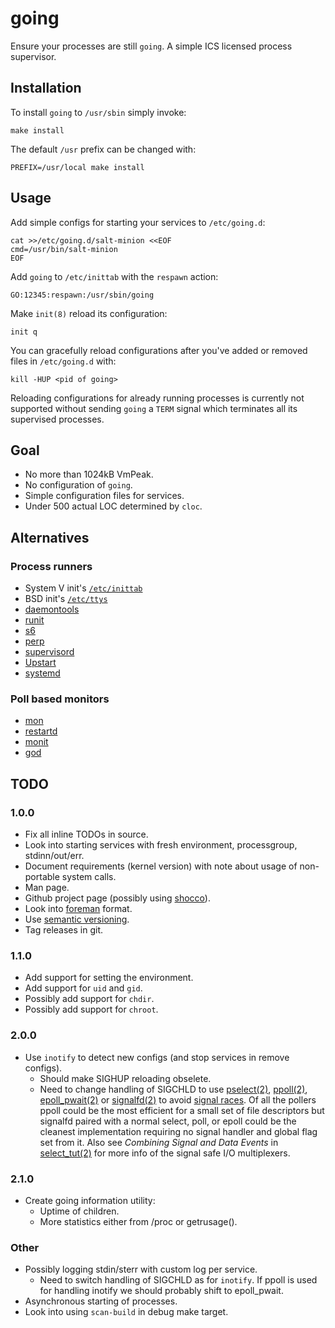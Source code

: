 going
=====

Ensure your processes are still `going`. A simple ICS licensed
process supervisor.


Installation
------------

To install `going` to `/usr/sbin` simply invoke:

    make install

The default `/usr` prefix can be changed with:

    PREFIX=/usr/local make install


Usage
-----

Add simple configs for starting your services to `/etc/going.d`:

    cat >>/etc/going.d/salt-minion <<EOF
    cmd=/usr/bin/salt-minion
    EOF

Add `going` to `/etc/inittab` with the `respawn` action:

    GO:12345:respawn:/usr/sbin/going

Make `init(8)` reload its configuration:

    init q

You can gracefully reload configurations after you've added or
removed files in `/etc/going.d` with:

    kill -HUP <pid of going>

Reloading configurations for already running processes is currently not
supported without sending `going` a `TERM` signal which terminates all
its supervised processes.


Goal
----

* No more than 1024kB VmPeak.
* No configuration of `going`.
* Simple configuration files for services.
* Under 500 actual LOC determined by `cloc`.


Alternatives
------------

### Process runners

* System V init's [`/etc/inittab`](http://man.cx/inittab(4))
* BSD init's [`/etc/ttys`](http://www.freebsd.org/cgi/man.cgi?query=ttys)
* [daemontools](http://cr.yp.to/daemontools.html)
* [runit](http://smarden.org/runit/)
* [s6](http://www.skarnet.org/software/s6/index.html)
* [perp](http://b0llix.net/perp/)
* [supervisord](http://supervisord.org/)
* [Upstart](http://upstart.ubuntu.com/)
* [systemd](http://www.freedesktop.org/wiki/Software/systemd/)

### Poll based monitors

* [mon](https://github.com/visionmedia/mon)
* [restartd](http://packages.debian.org/unstable/restartd)
* [monit](http://mmonit.com/monit/)
* [god](http://godrb.com/)


TODO
----

### 1.0.0

* Fix all inline TODOs in source.
* Look into starting services with fresh environment, processgroup,
  stdinn/out/err.
* Document requirements (kernel version) with note about usage of non-portable
  system calls.
* Man page.
* Github project page (possibly using [shocco][]).
* Look into [foreman][] format.
* Use [semantic versioning][semantic].
* Tag releases in git.

### 1.1.0

* Add support for setting the environment.
* Add support for `uid` and `gid`.
* Possibly add support for `chdir`.
* Possibly add support for `chroot`.

### 2.0.0

* Use `inotify` to detect new configs (and stop services in remove configs).
  - Should make SIGHUP reloading obselete.
  - Need to change handling of SIGCHLD to use [pselect(2)][pselect],
    [ppoll(2)][ppoll], [epoll_pwait(2)][epoll] or [signalfd(2)][signalfd] to
    avoid [signal races][race]. Of all the pollers ppoll could be the most
    efficient for a small set of file descriptors but signalfd paired with
    a normal select, poll, or epoll could be the cleanest implementation
    requiring no signal handler and global flag set from it. Also
    see *Combining Signal and Data Events* in [select_tut(2)][select_tut]
    for more info of the signal safe I/O multiplexers.

### 2.1.0

* Create going information utility:
  - Uptime of children.
  - More statistics either from /proc or getrusage().

### Other

* Possibly logging stdin/sterr with custom log per service.
  - Need to switch handling of SIGCHLD as for `inotify`. If ppoll is used
    for handling inotify we should probably shift to epoll_pwait.
* Asynchronous starting of processes.
* Look into using `scan-build` in debug make target.


[shocco]: http://rtomayko.github.com/shocco/
[foreman]: http://ddollar.github.com/foreman/
[semantic]: http://semver.org/
[pselect]: http://www.kernel.org/doc/man-pages/online/pages/man2/select.2.html
[ppoll]: http://www.kernel.org/doc/man-pages/online/pages/man2/poll.2.html
[epoll]: http://www.kernel.org/doc/man-pages/online/pages/man2/epoll_wait.2.html
[signalfd]: http://www.kernel.org/doc/man-pages/online/pages/man2/signalfd.2.html
[race]: http://www.linuxprogrammingblog.com/code-examples/using-pselect-to-avoid-a-signal-race
[select_tut]: http://www.kernel.org/doc/man-pages/online/pages/man2/select_tut.2.html
